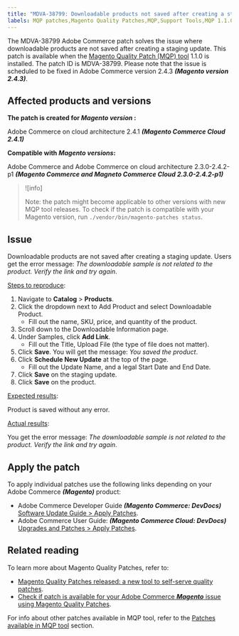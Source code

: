 ```yaml
---
title: "MDVA-38799: Downloadable products not saved after creating a staging update"
labels: MQP patches,Magento Quality Patches,MQP,Support Tools,MQP 1.1.0,Magento Commerce,Magneto Commerce Cloud,Adobe Commerce on premise,Adobe Commerce on cloud our architecture,downloadable products,staging,update,error,2.3.0,2.3.1,2.3.2,2.3.3,2.3.2-p2,2.3.4,2.3.3-p1,2.3.5,2.3.4-p2,2.3.5-p1,2.3.5-p2,2.3.6,2.3.6-p1,2.3.7,2.4.0,2.4.0-p1,2.4.1,2.4.1-p1,2.4.2,2.4.2-p1
---
```

The MDVA-38799 Adobe Commerce patch solves the issue where downloadable products are not saved after creating a staging update. This patch is available when the [Magento Quality Patch (MQP) tool](https://support.magento.com/hc/en-us/articles/360047139492) 1.1.0 is installed. The patch ID is MDVA-38799. Please note that the issue is scheduled to be fixed in Adobe Commerce version 2.4.3 ***(Magento version 2.4.3)***.

## Affected products and versions

**The patch is created for ***Magento version*** :**

Adobe Commerce on cloud architecture 2.4.1 ***(Magento Commerce Cloud 2.4.1)***

**Compatible with ***Magento versions***:**

Adobe Commerce and Adobe Commerce on cloud architecture 2.3.0-2.4.2-p1 ***(Magento Commerce and Magneto Commerce Cloud 2.3.0-2.4.2-p1)***

>![info]
>
>Note: the patch might become applicable to other versions with new MQP tool releases. To check if the patch is compatible with your Magento version, run `./vendor/bin/magento-patches status`.

## Issue

Downloadable products are not saved after creating a staging update. Users get the error message: *The downloadable sample is not related to the product. Verify the link and try again*.  

<ins>Steps to reproduce</ins>:

1. Navigate to **Catalog** > **Products**.
1. Click the dropdown next to Add Product and select Downloadable Product.
   * Fill out the name, SKU, price, and quantity of the product.
1. Scroll down to the Downloadable Information page.
1. Under Samples, click **Add Link**.
   * Fill out the Title, Upload File (the type of file does not matter).
1. Click **Save**. You will get the message: *You saved the product*.
1. Click **Schedule New Update** at the top of the page.
   * Fill out the Update Name, and a legal Start Date and End Date.
1. Click **Save** on the staging update.
1. Click **Save** on the product.

<ins>Expected results</ins>:

Product is saved without any error.

<ins>Actual results</ins>:

You get the error message: *The downloadable sample is not related to the product. Verify the link and try again*.

## Apply the patch

To apply individual patches use the following links depending on your Adobe Commerce ***(Magento)*** product:

* Adobe Commerce Developer Guide ***(Magento Commerce: DevDocs)*** [Software Update Guide > Apply Patches](https://devdocs.magento.com/guides/v2.4/comp-mgr/patching/mqp.html).
* Adobe Commerce User Guide: ***(Magento Commerce Cloud: DevDocs)*** [Upgrades and Patches > Apply Patches](https://devdocs.magento.com/cloud/project/project-patch.html).

## Related reading

To learn more about Magento Quality Patches, refer to:

* [Magento Quality Patches released: a new tool to self-serve quality patches](https://support.magento.com/hc/en-us/articles/360047139492).
* [Check if patch is available for your Adobe Commerce ***Magento*** issue using Magento Quality Patches](https://support.magento.com/hc/en-us/articles/360047125252).

For info about other patches available in MQP tool, refer to the [Patches available in MQP tool](https://support.magento.com/hc/en-us/sections/360010506631-Patches-available-in-MQP-tool-) section.
